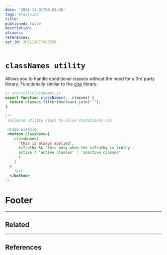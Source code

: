 ```yaml
---
date: '2021-11-01T08:53:36'
tags: #tailwind 
title:
published: false
description:
aliases:
references:
zet_id: 20211101T085336
---
```


# `classNames utility`

Allows you to handle conditional classes without the need for a 3rd party library. Functionally similar to the [clsx](https://github.com/lukeed/clsx) library.

```js
// src/util/classNames.js
export function classNames(...classes) {
  return classes.filter(Boolean).join(" ");
}

/**
 Tailwind utility class to allow conditional css

 Usage example:
 <button className={
    classNames(
      'this is always applied',
      isTruthy && 'this only when the isTruthy is truthy',
      active ? 'active classes' : 'inactive classes'
      )
    }
  >
    Text
  </button>
*/
```


# Footer

---

## Related

---

## References